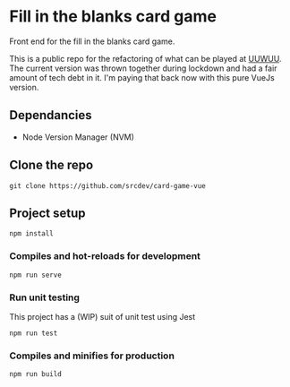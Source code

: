 # Fill in the blanks card game
Front end for the fill in the blanks card game.

This is a public repo for the refactoring of what can be played at [UUWUU](http://uuwuu.co.uk).
The current version was thrown together during lockdown and had a fair amount of tech debt in it. I'm paying that back now with this pure VueJs version.

## Dependancies
* Node Version Manager (NVM)

## Clone the repo
```
git clone https://github.com/srcdev/card-game-vue
```

## Project setup
```
npm install
```

### Compiles and hot-reloads for development
```
npm run serve
```

### Run unit testing
This project has a (WIP) suit of unit test using Jest
```
npm run test
```

### Compiles and minifies for production
```
npm run build
```
